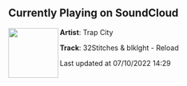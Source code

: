 ## Currently Playing on SoundCloud

[<img align="left" width="100" src="https://i1.sndcdn.com/artworks-ZYJgqzbxbkYpr1zB-N53WgQ-t500x500.jpg">](https://soundcloud.com/trapcity/32stitches-blklght-reload)

**Artist**: Trap City 

**Track**: 32Stitches & blklght - Reload

Last updated at 07/10/2022 14:29
